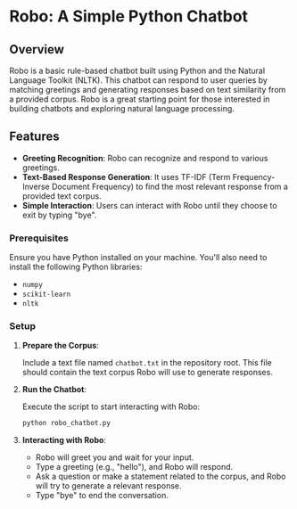 # Robo: A Simple Python Chatbot

## Overview

Robo is a basic rule-based chatbot built using Python and the Natural Language Toolkit (NLTK). This chatbot can respond to user queries by matching greetings and generating responses based on text similarity from a provided corpus. Robo is a great starting point for those interested in building chatbots and exploring natural language processing.

## Features

- **Greeting Recognition**: Robo can recognize and respond to various greetings.
- **Text-Based Response Generation**: It uses TF-IDF (Term Frequency-Inverse Document Frequency) to find the most relevant response from a provided text corpus.
- **Simple Interaction**: Users can interact with Robo until they choose to exit by typing "bye".

### Prerequisites

Ensure you have Python installed on your machine. You'll also need to install the following Python libraries:

- `numpy`
- `scikit-learn`
- `nltk`

### Setup

1. **Prepare the Corpus**:
   
   Include a text file named `chatbot.txt` in the repository root. This file should contain the text corpus Robo will use to generate responses.

2. **Run the Chatbot**:

   Execute the script to start interacting with Robo:

   ```bash
   python robo_chatbot.py
   ```

3. **Interacting with Robo**:

   - Robo will greet you and wait for your input.
   - Type a greeting (e.g., "hello"), and Robo will respond.
   - Ask a question or make a statement related to the corpus, and Robo will try to generate a relevant response.
   - Type "bye" to end the conversation.

